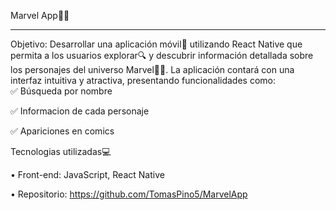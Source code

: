 Marvel App🦸‍♂️
<hr/>
Objetivo: Desarrollar una aplicación móvil📱 utilizando React Native que permita a los usuarios explorar🔍 y descubrir información detallada sobre los personajes del universo Marvel🦸‍♂️. La aplicación contará con una interfaz intuitiva y atractiva, presentando funcionalidades como: 
<br/>
✅ Búsqueda por nombre

✅ Informacion de cada personaje

✅ Apariciones en comics


Tecnologias utilizadas💻

• Front-end: JavaScript, React Native

• Repositorio: https://github.com/TomasPino5/MarvelApp
